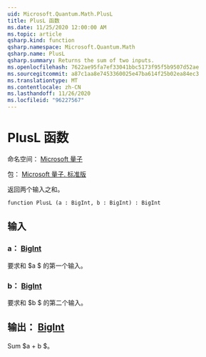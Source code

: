 ```yaml
---
uid: Microsoft.Quantum.Math.PlusL
title: PlusL 函数
ms.date: 11/25/2020 12:00:00 AM
ms.topic: article
qsharp.kind: function
qsharp.namespace: Microsoft.Quantum.Math
qsharp.name: PlusL
qsharp.summary: Returns the sum of two inputs.
ms.openlocfilehash: 7622ae95fa7ef33041bbc5173f95f5b9507d52ae
ms.sourcegitcommit: a87c1aa8e7453360025e47ba614f25b02ea84ec3
ms.translationtype: MT
ms.contentlocale: zh-CN
ms.lasthandoff: 11/26/2020
ms.locfileid: "96227567"
---
```

# <a name="plusl-function"></a>PlusL 函数

命名空间： [Microsoft 量子](xref:Microsoft.Quantum.Math)

包： [Microsoft 量子. 标准版](https://nuget.org/packages/Microsoft.Quantum.Standard)


返回两个输入之和。

```qsharp
function PlusL (a : BigInt, b : BigInt) : BigInt
```


## <a name="input"></a>输入

### <a name="a--bigint"></a>a： [BigInt](xref:microsoft.quantum.lang-ref.bigint)

要求和 $a $ 的第一个输入。


### <a name="b--bigint"></a>b： [BigInt](xref:microsoft.quantum.lang-ref.bigint)

要求和 $b $ 的第二个输入。



## <a name="output--bigint"></a>输出： [BigInt](xref:microsoft.quantum.lang-ref.bigint)

Sum $a + b $。